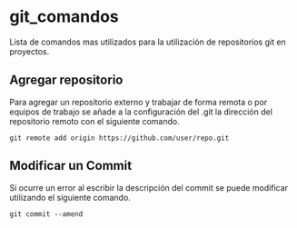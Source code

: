 # git_comandos
Lista de comandos mas utilizados para la utilización de repositorios git en proyectos.

Agregar repositorio
-------------------
Para agregar un repositorio externo y trabajar de forma remota o por equipos de trabajo se añade a la configuración
del .git la dirección del repositorio remoto con el siguiente comando.
```
git remote add origin https://github.com/user/repo.git
```

Modificar un Commit
-------------------

Si ocurre un error al escribir la descripción del commit se puede modificar utilizando el siguiente comando.
```
git commit --amend
```
